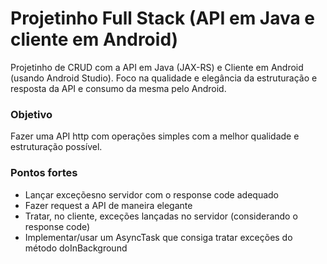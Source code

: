 # Projetinho Full Stack (API em Java e cliente em Android)
Projetinho de CRUD com a API em Java (JAX-RS) e Cliente em Android (usando Android Studio). Foco na qualidade e elegância da estruturação e resposta da API e consumo da mesma pelo Android.
</br>

### Objetivo
Fazer uma API http com operações simples com a melhor qualidade e estruturação possível.
</br>

### Pontos fortes
 - Lançar exceçõesno servidor com o response code adequado
 - Fazer request a API de maneira elegante
 - Tratar, no cliente, exceções lançadas no servidor (considerando o response code)
 - Implementar/usar um AsyncTask que consiga tratar exceções do método doInBackground
